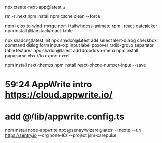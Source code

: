 npx create-next-app@latest ./

rm -r .next
npm install
npm cache clean --force

npm i clsx tailwind-merge
npm i tailwindcss-animate
npm i react-datepicker
npm install @tanstack/react-table

npx shadcn@latest init
npx shadcn@latest add select alert-dialog checkbox command dialog form input-otp input label popover radio-group separator table textarea
npx shadcn@latest add dropdown-menu
npm install papaparse xlsx //to export excel

npm install next-themes
npm install react-phone-number-input --save

# 59:24 AppWrite intro https://cloud.appwrite.io/

# add @/lib/appwrite.config.ts

npm install node-appwrite
npx @sentry/wizard@latest -i nextjs --url https://sentry.io --org none-l6z --project jsm-carepulse
